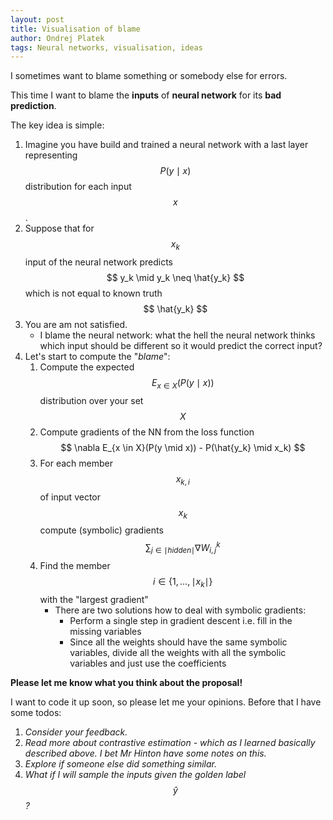 ```yaml
---
layout: post
title: Visualisation of blame 
author: Ondrej Platek
tags: Neural networks, visualisation, ideas
---
```


I sometimes want to blame something or somebody else for errors.

This time I want to blame the **inputs** of **neural network** for its **bad prediction**.

The key idea is simple:

1. Imagine you have build and trained a neural network with a last layer representing $$ P(y \mid x) $$ distribution for each input $$ x $$. 
2. Suppose that for $$ x_k $$ input of the neural network predicts $$ y_k \mid y_k \neq \hat{y_k} $$ which is not equal to known truth $$ \hat{y_k} $$
3. You are am not satisfied. 
    - I blame the neural network: what the hell the neural network thinks which input should be different so it would predict the correct input?
4. Let's start to compute the "*blame*":
    1. Compute the expected $$ E_{x \in X}(P(y \mid x)) $$ distribution over your set $$ X $$
    2. Compute gradients of the NN from the loss function $$ \nabla E_{x \in X}(P(y \mid x)) - P(\hat{y_k} \mid x_k) $$ 
    3. For each member $$ x_{k,i} $$ of input vector $$ x_k $$ compute (symbolic) gradients $$ \sum_{j \in \mid hidden \mid}{\nabla W^k_{i,j}} $$
    4. Find the member $$ i \in \{1, ..., \mid x_k \mid \} $$ with the "largest gradient"
        - There are two solutions how to deal with symbolic gradients:
            - Perform a single step in gradient descent i.e. fill in the missing variables
            - Since all the weights should have the same symbolic variables, divide all the weights with all the symbolic variables and just use the coefficients

**Please let me know what you think about the proposal!**

I want to code it up soon, so please let me your opinions.
Before that I have some todos: 

1. *Consider your feedback.*
2. *Read more about contrastive estimation - which as I learned basically described above. I bet Mr Hinton have some notes on this.*
3. *Explore if someone else did something similar.*
4. *What if I will sample the inputs given the golden label $$ \hat{y} $$?*
